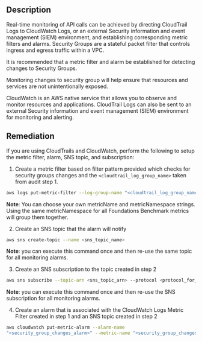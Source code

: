 ## Description

Real-time monitoring of API calls can be achieved by directing CloudTrail Logs to CloudWatch Logs, or an external Security information and event management (SIEM) environment, and establishing corresponding metric filters and alarms. Security Groups are a stateful packet filter that controls ingress and egress traffic within a VPC.

It is recommended that a metric filter and alarm be established for detecting changes to Security Groups.

Monitoring changes to security group will help ensure that resources and services are not unintentionally exposed.

CloudWatch is an AWS native service that allows you to observe and monitor resources and applications. CloudTrail Logs can also be sent to an external Security information and event management (SIEM) environment for monitoring and alerting.

## Remediation

If you are using CloudTrails and CloudWatch, perform the following to setup the metric filter, alarm, SNS topic, and subscription:

1. Create a metric filter based on filter pattern provided which checks for security groups changes and the `<cloudtrail_log_group_name>` taken from audit step 1.

```bash
aws logs put-metric-filter --log-group-name "<cloudtrail_log_group_name>" -- filter-name "<security_group_changes_metric>" --metric-transformations metricName= "<security_group_changes_metric>" ,metricNamespace="CISBenchmark",metricValue=1 --filter-pattern "{ ($.eventName = AuthorizeSecurityGroupIngress) || ($.eventName = AuthorizeSecurityGroupEgress) || ($.eventName = RevokeSecurityGroupIngress) || ($.eventName = RevokeSecurityGroupEgress) || ($.eventName = CreateSecurityGroup) || ($.eventName = DeleteSecurityGroup) }"
```

**Note**: You can choose your own metricName and metricNamespace strings. Using the same metricNamespace for all Foundations Benchmark metrics will group them together.

2. Create an SNS topic that the alarm will notify

```bash
aws sns create-topic --name <sns_topic_name>
```

**Note**: you can execute this command once and then re-use the same topic for all monitoring alarms.

3. Create an SNS subscription to the topic created in step 2

```bash
aws sns subscribe --topic-arn <sns_topic_arn> --protocol <protocol_for_sns> --notification-endpoint <sns_subscription_endpoints>
```

**Note**: you can execute this command once and then re-use the SNS subscription for all monitoring alarms.

4. Create an alarm that is associated with the CloudWatch Logs Metric Filter created in step 1 and an SNS topic created in step 2

```bash
aws cloudwatch put-metric-alarm --alarm-name
"<security_group_changes_alarm>" --metric-name "<security_group_changes_metric>" --statistic Sum --period 300 --threshold 1 --comparison-operator GreaterThanOrEqualToThreshold --evaluation-periods 1 -- namespace "CISBenchmark" --alarm-actions "<sns_topic_arn>"
```